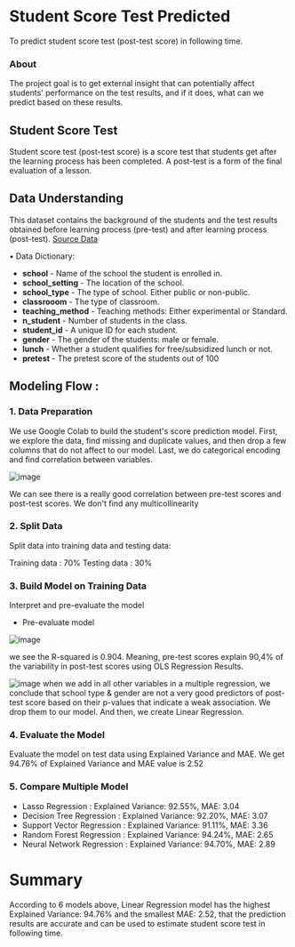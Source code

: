 # Student Score Test Predicted
To predict student score test (post-test score) in following time.

### About 

The project goal is to get external insight that can potentially affect students' performance on the test results, and if it does, what can we predict based on these results.

## Student Score Test
Student score test (post-test score) is a score test that students get after the learning process has been completed. A post-test is a form of the final evaluation of a lesson.

## Data Understanding


This dataset contains the background of the students and the test results obtained before learning process (pre-test) and after learning process (post-test). 
[Source Data](https://www.kaggle.com/kwadwoofosu/predict-test-scores-of-students)

•	Data Dictionary:

*   **school** - Name of the school the student is enrolled in.
*   **school_setting** - The location of the school.
*   **school_type** - The type of school. Either public or non-public.
*   **classrooom** - The type of classroom.
*   **teaching_method** - Teaching methods: Either experimental or Standard.
*   **n_student** - Number of students in the class.
*   **student_id** - A unique ID for each student.
*   **gender** - The gender of the students: male or female.
*   **lunch** - Whether a student qualifies for free/subsidized lunch or not.
*   **pretest** - The pretest score of the students out of 100

## Modeling Flow : 

### 1. Data Preparation

 We use Google Colab to build the student's score prediction model. First, we explore the data, find missing and duplicate values, and then drop a few columns that do not affect to our model. Last, we do categorical encoding and find correlation between variables.
 
 ![image](https://beeimg.com/images/u76128354922.png)
 
We can see there is a really good correlation between pre-test scores and post-test scores. We don't find any multicollinearity
 
### 2. Split Data
 Split data into training data and testing data:
 
Training data : 70%
Testing data : 30%
 
### 3. Build Model on Training Data
  
 Interpret and pre-evaluate the model
  
 - Pre-evaluate model
 
![image](https://beeimg.com/images/i28440240472.png)

we see the R-squared is 0.904. Meaning, pre-test scores explain 90,4% of the variability in post-test scores using OLS Regression Results.
  
![image](https://beeimg.com/images/g18245817892.png)
when we add in all other variables in a multiple regression, we conclude that school type & gender are not a very good predictors of post-test score based on their p-values that indicate a weak association. We drop them to our model. And then, we create Linear Regression.
    
### 4. Evaluate the Model
   Evaluate the model on test data using Explained Variance and MAE. We get 94.76% of Explained Variance and MAE value is 2.52
 
   
### 5. Compare Multiple Model
- Lasso Regression          : Explained Variance: 92.55%, MAE: 3.04
- Decision Tree Regression  : Explained Variance: 92.20%, MAE: 3.07
- Support Vector Regression : Explained Variance: 91.11%, MAE: 3.36
- Random Forest Regression  : Explained Variance: 94.24%, MAE: 2.65
- Neural Network Regression : Explained Variance: 94.70%, MAE: 2.89

# Summary

According to 6 models above, Linear Regression model has the highest Explained Variance: 94.76% and the smallest MAE: 2.52, that the prediction results are accurate and can be used to estimate student score test in following time.
